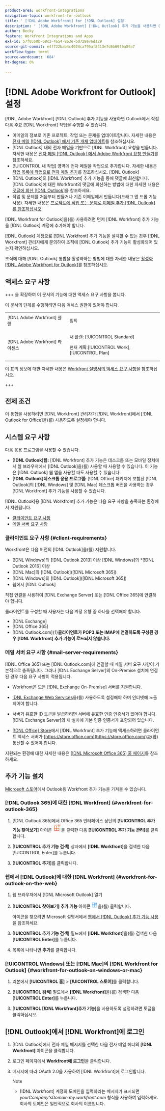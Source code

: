 ```yaml
---
product-area: workfront-integrations
navigation-topic: workfront-for-outlook
title: ' [!DNL Adobe Workfront] for [!DNL Outlook] 설정'
description: ' [!DNL Adobe Workfront] [!DNL Outlook] 추가 기능을 사용하면 Outlook에서 직접  [!DNL Workfront] 주요 작업을 수행할 수 있습니다.'
author: Becky
feature: Workfront Integrations and Apps
exl-id: 57f0560b-68c2-4654-863e-bd728e76da29
source-git-commit: e4f722bab4c4024ca796af8413e7d6b69f6a89a7
workflow-type: tm+mt
source-wordcount: '684'
ht-degree: 0%

---
```


# [!DNL Adobe Workfront for Outlook] 설정

<!-- Audited: 12/2023 -->

[!DNL Adobe Workfront] [!DNL Outlook] 추가 기능을 사용하면 Outlook에서 직접 다음 주요 [!DNL Workfront] 작업을 수행할 수 있습니다.

* 이메일의 정보로 기존 프로젝트, 작업 또는 문제를 업데이트합니다. 자세한 내용은 [전자 메일 [!DNL Outlook] 에서 기존 개체 업데이트](../../workfront-integrations-and-apps/using-workfront-with-outlook/update-an-existing-object-from-an-outlook-email.md)를 참조하십시오.
* [!DNL Outlook] 내의 전자 메일을 기반으로 [!DNL Workfront] 요청을 만듭니다. 자세한 내용은 [전자 메일 [!DNL Outlook] 에서 Adobe Workfront 요청 만들기](../../workfront-integrations-and-apps/using-workfront-with-outlook/create-a-wf-request-from-an-outlook-email.md)를 참조하세요.
* [!UICONTROL 내 작업] 영역에 전자 메일을 작업으로 추가합니다. 자세한 내용은 [작업 목록에 작업으로 전자 메일 추가](../../workfront-integrations-and-apps/using-workfront-with-outlook/add-outlook-email-as-task-to-your-work-list.md)를 참조하십시오. [!DNL Outlook] 
* [!DNL Outlook]의 [!DNL Workfront] 추가 기능을 통해 댓글에 회신합니다. [!DNL Outlook]에 대한 Workfront의 댓글에 회신하는 방법에 대한 자세한 내용은 [댓글에 회신 [!DNL Outlook]](../../workfront-integrations-and-apps/using-workfront-with-outlook/reply-to-a-comment-from-outlook.md)을 참조하세요.
* 작업 및 문제를 처음부터 만들거나 기존 이메일에서 만듭니다(드래그 앤 드롭 기능 사용). 자세한 내용은 [프로젝트에 작업 또는 문제로 이메일 추가 [!DNL Outlook] 를 참조하십시오](../../workfront-integrations-and-apps/using-workfront-with-outlook/add-outlook-email-to-project-as-task-or-issue.md).

[!DNL Workfront for Outlook]을(를) 사용하려면 먼저 [!DNL Workfront] 추가 기능을 [!DNL Outlook] 계정에 추가해야 합니다.

[!DNL Outlook] 계정으로 [!DNL Workfront] 추가 기능을 설치할 수 없는 경우 [!DNL Workfront] 관리자에게 문의하여 조직에 [!DNL Outlook] 추가 기능이 활성화되어 있는지 확인하십시오.

조직에 대해 [!DNL Outlook] 통합을 활성화하는 방법에 대한 자세한 내용은 [활성화 [!DNL Adobe Workfront for Outlook]](../../administration-and-setup/configure-integrations/enable-workfront-for-outlook.md)를 참조하십시오.

## 액세스 요구 사항

+++ 을 확장하여 이 문서의 기능에 대한 액세스 요구 사항을 봅니다.

이 문서의 단계를 수행하려면 다음 액세스 권한이 있어야 합니다.

<table style="table-layout:auto"> 
 <col> 
 <col> 
 <tbody> 
  <tr> 
   <td role="rowheader">[!DNL Adobe Workfront] 플랜</td> 
   <td> <p>임의</p> </td> 
  </tr> 
  <tr> 
   <td role="rowheader">[!DNL Adobe Workfront] 라이센스</td> 
   <td> 
   <p>새 플랜: [!UICONTROL Standard]</p> 
   <p>현재 계획:[!UICONTROL Work], [!UICONTROL Plan]</p> </td> 
  </tr> 
 </tbody> 
</table>

이 표의 정보에 대한 자세한 내용은 [Workfront 설명서의 액세스 요구 사항](/help/quicksilver/administration-and-setup/add-users/access-levels-and-object-permissions/access-level-requirements-in-documentation.md)을 참조하십시오.

+++

## 전제 조건

이 통합을 사용하려면 [!DNL Workfront] 관리자가 [!DNL Workfront]에서 [!DNL Outlook for Office]을(를) 사용하도록 설정해야 합니다.

## 시스템 요구 사항

다음 응용 프로그램을 사용할 수 있습니다.

* **[!DNL Outlook]웹:** [!DNL Workfront] 추가 기능은 데스크톱 또는 모바일 장치에서 웹 브라우저에서 [!DNL Outlook]을(를) 사용할 때 사용할 수 있습니다. 이 기능은 [!DNL Outlook] 웹 앱을 사용할 때도 사용할 수 있습니다.
* **[!DNL Outlook]데스크톱 응용 프로그램:** [!DNL Office] 패키지에 포함된 [!DNL Outlook]의 [!DNL Windows] 및 [!DNL Mac] 데스크톱 버전을 사용하는 경우 [!DNL Workfront] 추가 기능을 사용할 수 있습니다.

[!DNL Outlook]용 [!DNL Workfront] 추가 기능은 다음 요구 사항을 충족하는 환경에서 지원됩니다.

* [클라이언트 요구 사항](#client-requirements-client-requirements)
* [메일 서버 요구 사항](#mail-server-requirements-mail-server-requirements)

### 클라이언트 요구 사항 {#client-requirements}

Workfront은 다음 버전의 [!DNL Outlook]을(를) 지원합니다.

* [!DNL Windows]의 [!DNL Outlook 2013] 이상
[!DNL Windows]의 *[!DNL  Outlook 2016] 이상
* [!DNL Mac]의 [!DNL Outlook]([!DNL Microsoft 365])
* [!DNL Windows]의 [!DNL Outlook]([!DNL Microsoft 365])
* 웹에서 [!DNL Outlook]

직접 연결을 사용하여 [!DNL Exchange Server] 또는 [!DNL Office 365]에 연결해야 합니다.

클라이언트를 구성할 때 사용자는 다음 계정 유형 중 하나를 선택해야 합니다.

* [!DNL Exchange]
* [!DNL Office 365]
* [!DNL Outlook.com]{&#x200B;1&#x200B;}**&#x200B;클라이언트가 POP3 또는 IMAP에 연결하도록 구성된 경우 [!DNL Workfront] 추가 기능이 로드되지 않습니다.**

### 메일 서버 요구 사항 {#mail-server-requirements}

[!DNL Office 365] 또는 [!DNL Outlook.com]에 연결할 때 메일 서버 요구 사항이 기본적으로 충족됩니다. 그러나 [!DNL Exchange Server]의 On-Premise 설치에 연결된 경우 다음 요구 사항이 적용됩니다.

* Workfront은 모든 [!DNL Exchange On-Premise] 서버를 지원합니다.
* [!DNL Exchange Web Services](EWS)을(를) 사용하도록 설정해야 하며 인터넷에 노출되어야 합니다.
* 서버가 유효한 ID 토큰을 발급하려면 서버에 유효한 인증 인증서가 있어야 합니다. [!DNL Exchange Server]의 새 설치에 기본 인증 인증서가 포함되어 있습니다.

  <!--this used to be here but Dev asked for it to be taken out - logged issue for editing this article on 4-26-2023: For more information, see [Digital certificates and encryption in [!DNL Exchange 2016]](https://technet.microsoft.com/en-us/library/dd351044(v=exchg.160).aspx) and [Set-AuthConfig](https://technet.microsoft.com/en-us/library/jj215766(v=exchg.160).aspx).-->

* [[!DNL Office] Store](https://store.office.com/)에서 [!DNL Workfront] 추가 기능에 액세스하려면 클라이언트 액세스 서버가 [https://store.office.com](https://store.office.com/)과(와) 통신할 수 있어야 합니다.

지원되는 환경에 대한 자세한 내용은 [[!DNL Microsoft Office 365] 홈 페이지](https://products.office.com/en-us/office-365-home)를 참조하세요.

## 추가 기능 설치

[Microsoft 스토어](https://appsource.microsoft.com/en-us/product/office/WA104380943?tab=Overview)에서 Outlook용 Workfront 추가 기능을 가져올 수 있습니다.

### [!DNL Outlook 365]에 대한 [!DNL Workfront] {#workfront-for-outlook-365}

1. [!DNL Outlook 365]에서 Office 365 인터페이스 상단의 **[!UICONTROL 추가 기능 찾아보기]** 아이콘 ![](assets/outlook-add-in-26x26.png)을 클릭한 다음 **[!UICONTROL 추가 기능 관리]**&#x200B;를 클릭합니다.

1. **[!UICONTROL 추가 기능 검색]** 상자에서 **[!DNL Workfront]**&#x200B;을 검색한 다음 [!UICONTROL Enter]를 누릅니다.

1. **[!UICONTROL 추가]**&#x200B;를 클릭합니다.

### 웹에서 [!DNL Outlook]에 대한 [!DNL Workfront] {#workfront-for-outlook-on-the-web}

1. 웹 브라우저에서 [!DNL Microsoft Outlook] 열기
1. **[!UICONTROL 찾아보기] 추가 기능** 아이콘 ![](assets/outlook-add-in-web-version-20x20.png)을(를) 클릭합니다.

   아이콘을 찾으려면 Microsoft 설명서에서 [웹에서  [!DNL Outlook] 추가 기능 사용](https://support.microsoft.com/en-us/office/using-add-ins-in-outlook-on-the-web-8f2ce816-5df4-44a5-958c-f7f9d6dabdce#bkmk_addaddinsicon)을 참조하세요.

1. **[!UICONTROL 추가 기능 검색]** 필드에서 **[!DNL Workfront]**&#x200B;을(를) 검색한 다음 **[!UICONTROL Enter]**&#x200B;를 누릅니다.

1. 목록에 나타나면 **추가**&#x200B;를 클릭합니다.

### [!UICONTROL Windows] 또는 [!DNL Mac]의 [!DNL Workfront for Outlook] {#workfront-for-outlook-on-windows-or-mac}

1. 리본에서 **[!UICONTROL 홈]** > **[!UICONTROL 스토어]**&#x200B;를 클릭합니다.

1. **[!UICONTROL 검색]** 필드에서 **[!DNL Workfront]**&#x200B;을(를) 검색한 다음 **[!UICONTROL Enter]**&#x200B;를 누릅니다.

1. **[!UICONTROL [!DNL Workfront]추가 기능]**&#x200B;을 사용하도록 설정하려면 토글을 클릭하십시오.

## [!DNL Outlook]에서 [!DNL Workfront]에 로그인

1. [!DNL Outlook]에서 전자 메일 메시지를 선택한 다음 전자 메일 헤더의 **[!DNL Workfront]** 아이콘을 클릭합니다.
1. 로그인 페이지에서 **Workfront에 로그인**&#x200B;을 클릭합니다.
1. 메시지에 따라 OAuth 2.0을 사용하여 [!DNL Workfront]에 로그인합니다. <!--Enhanced Authentication or your Security Assertion Markup Language (SAML) URL.-->

   <!--Before users can log in to the [!DNL Workfront] add-in using SAML, a [!DNL Workfront] administrator must first enable [!DNL Office 365] add-ins to authenticate using a SAML 2.0 solution. For more information, see the section [Configure [!DNL Adobe Workfront] with SAML 2.0](../../administration-and-setup/add-users/single-sign-on/configure-workfront-saml-2.md#enable-saml-with-office-365) in the article [Configure [!DNL Adobe Workfront] with SAML 2.0](../../administration-and-setup/add-users/single-sign-on/configure-workfront-saml-2.md).-->

   >[!NOTE]
   >
   >* [!DNL Workfront] 계정의 도메인을 입력하라는 메시지가 표시되면 *yourCompany&#39;sDomain.my.workfront.com* 형식을 사용하여 입력하세요. 회사의 도메인은 일반적으로 회사의 이름입니다.

<!--ADDITIONAL BULLET REMOVED FROM NOTE BOX: Enhanced Authentication is not available until a Workfront administrator enables it for this integration.-->
